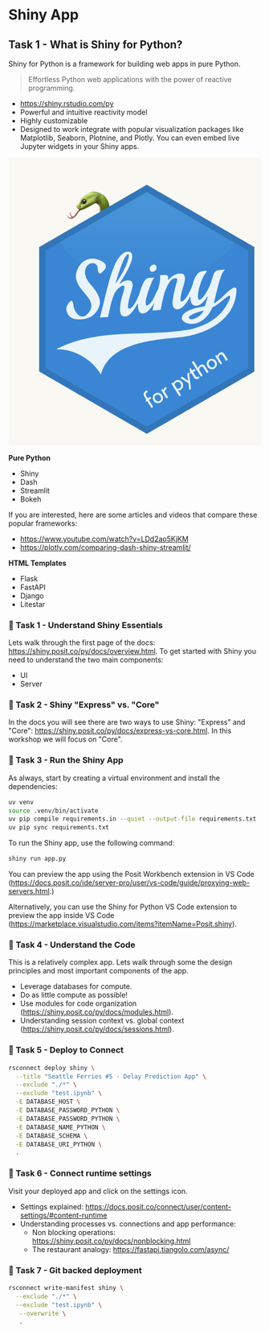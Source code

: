 # Shiny App

## Task 1 - What is Shiny for Python?

Shiny for Python is a framework for building web apps in pure Python.

> Effortless Python web applications with the power of reactive programming.

- https://shiny.rstudio.com/py
- Powerful and intuitive reactivity model
- Highly customizable
- Designed to work integrate with popular visualization packages like Matplotlib, Seaborn, Plotnine, and Plotly. You can even embed live Jupyter widgets in your Shiny apps.

![Shiny for python hex](imgs/shiny-for-python.png)

**Pure Python**

- Shiny
- Dash
- Streamlit
- Bokeh

If you are interested, here are some articles and videos that compare these popular frameworks:

- <https://www.youtube.com/watch?v=LDd2ao5KjKM>
- <https://plotly.com/comparing-dash-shiny-streamlit/>

**HTML Templates**

- Flask
- FastAPI
- Django
- Litestar

### 🔄 Task 1 - Understand Shiny Essentials

Lets walk through the first page of the docs: <https://shiny.posit.co/py/docs/overview.html>. To get started with Shiny you need to understand the two main components:

- UI
- Server

### 🔄 Task 2 - Shiny "Express" vs. "Core"

In the docs you will see there are two ways to use Shiny: "Express" and "Core": <https://shiny.posit.co/py/docs/express-vs-core.html>. In this workshop we will focus on "Core".

### 🔄 Task 3 - Run the Shiny App

As always, start by creating a virtual environment and install the dependencies:

```bash
uv venv
source .venv/bin/activate
uv pip compile requirements.in --quiet --output-file requirements.txt
uv pip sync requirements.txt
```

To run the Shiny app, use the following command:

```bash
shiny run app.py
```

You can preview the app using the Posit Workbench extension in VS Code (<https://docs.posit.co/ide/server-pro/user/vs-code/guide/proxying-web-servers.html>.)

Alternatively, you can use the Shiny for Python VS Code extension to preview the app inside VS Code (<https://marketplace.visualstudio.com/items?itemName=Posit.shiny>).

### 🔄 Task 4 - Understand the Code

This is a relatively complex app. Lets walk through some the design principles and most important components of the app.

- Leverage databases for compute.
- Do as little compute as possible!
- Use modules for code organization (<https://shiny.posit.co/py/docs/modules.html>).
- Understanding session context vs. global context (<https://shiny.posit.co/py/docs/sessions.html>).

### 🔄 Task 5 - Deploy to Connect

```bash
rsconnect deploy shiny \
  --title "Seattle Ferries #5 - Delay Prediction App" \
  --exclude "./*" \
  --exclude "test.ipynb" \
  -E DATABASE_HOST \
  -E DATABASE_PASSWORD_PYTHON \
  -E DATABASE_PASSWORD_PYTHON \
  -E DATABASE_NAME_PYTHON \
  -E DATABASE_SCHEMA \
  -E DATABASE_URI_PYTHON \
  .
```

### 🔄 Task 6 - Connect runtime settings

Visit your deployed app and click on the settings icon.

- Settings explained: <https://docs.posit.co/connect/user/content-settings/#content-runtime>
- Understanding processes vs. connections and app performance:
  - Non blocking operations: <https://shiny.posit.co/py/docs/nonblocking.html>
  - The restaurant analogy: <https://fastapi.tiangolo.com/async/>

### 🔄 Task 7 - Git backed deployment

```bash
rsconnect write-manifest shiny \
  --exclude "./*" \
  --exclude "test.ipynb" \
   --overwrite \
   .
```
